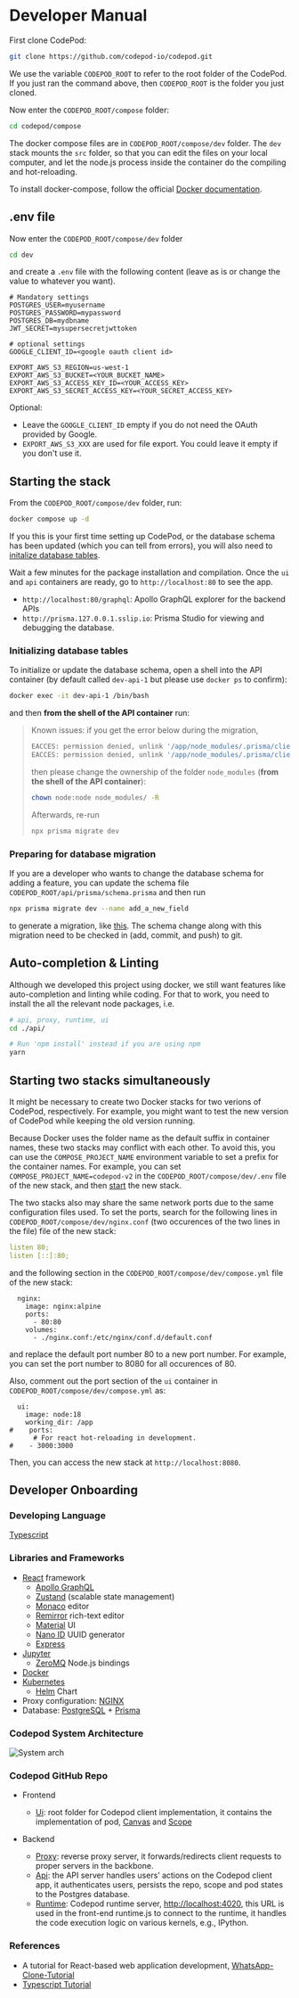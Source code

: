 # Developer Manual

First clone CodePod:

```bash
git clone https://github.com/codepod-io/codepod.git
```

We use the variable `CODEPOD_ROOT` to refer to the root folder of the CodePod.
If you just ran the command above, then `CODEPOD_ROOT` is the folder you just cloned.

Now enter the `CODEPOD_ROOT/compose` folder:

```bash
cd codepod/compose
```

The docker compose files are in `CODEPOD_ROOT/compose/dev` folder. The `dev` stack mounts the
`src` folder, so that you can edit the files on your local computer, and let the
node.js process inside the container do the compiling and hot-reloading.

To install docker-compose, follow the official [Docker documentation](https://docs.docker.com/compose/install/linux/).

## .env file

Now enter the `CODEPOD_ROOT/compose/dev` folder

```bash
cd dev
```

and create a `.env` file with the following content (leave as is or change the value to
whatever you want).

```properties
# Mandatory settings
POSTGRES_USER=myusername
POSTGRES_PASSWORD=mypassword
POSTGRES_DB=mydbname
JWT_SECRET=mysupersecretjwttoken

# optional settings
GOOGLE_CLIENT_ID=<google oauth client id>

EXPORT_AWS_S3_REGION=us-west-1
EXPORT_AWS_S3_BUCKET=<YOUR_BUCKET_NAME>
EXPORT_AWS_S3_ACCESS_KEY_ID=<YOUR_ACCESS_KEY>
EXPORT_AWS_S3_SECRET_ACCESS_KEY=<YOUR_SECRET_ACCESS_KEY>
```

Optional:

- Leave the `GOOGLE_CLIENT_ID` empty if you do not need the OAuth provided by Google.
- `EXPORT_AWS_S3_XXX` are used for file export. You could leave it empty if you don't use it.

## Starting the stack

From the `CODEPOD_ROOT/compose/dev` folder, run:

```bash
docker compose up -d
```

If you this is your first time setting up CodePod, or the database schema has been updated (which you can tell from errors), you will also need to [initalize database tables](#initializing-the-database).

Wait a few minutes for the package installation and compilation. Once the `ui` and
`api` containers are ready, go to `http://localhost:80` to see the app.

- `http://localhost:80/graphql`: Apollo GraphQL explorer for the backend APIs
- `http://prisma.127.0.0.1.sslip.io`: Prisma Studio for viewing and debugging the database.

### Initializing database tables

To initialize or update the database schema, open a shell into the API container (by default called `dev-api-1` but please use `docker ps` to confirm):

```bash
docker exec -it dev-api-1 /bin/bash
```

and then **from the shell of the API container** run:

> Known issues: if you get the error below during the migration,
>
> ```bash
> EACCES: permission denied, unlink '/app/node_modules/.prisma/client/index.js'
> EACCES: permission denied, unlink '/app/node_modules/.prisma/client/index.js'
> ```
>
> then please change the ownership of the folder `node_modules` (**from the shell of the API container**):
>
> ```bash
> chown node:node node_modules/ -R
> ```
>
> Afterwards, re-run
>
> ```bash
> npx prisma migrate dev
> ```

### Preparing for database migration

If you are a developer who wants to change the database schema for adding a feature, you can update the schema file `CODEPOD_ROOT/api/prisma/schema.prisma` and then run

```bash
npx prisma migrate dev --name add_a_new_field
```

to generate a migration, like [this](https://github.com/codepod-io/codepod/blob/main/api/prisma/migrations/20230223102734_add_updated_at/migration.sql).
The schema change along with this migration need to be checked in (add, commit, and push) to git.

## Auto-completion & Linting

Although we developed this project using docker, we still want features like auto-completion and linting while coding. For that to work, you need to install the all the relevant node packages, i.e.

```bash
# api, proxy, runtime, ui
cd ./api/

# Run 'npm install' instead if you are using npm
yarn
```

## Starting two stacks simultaneously

It might be necessary to create two Docker stacks for two verions of CodePod, respectively. For example, you might want to test the new version of CodePod while keeping the old version running.

Because Docker uses the folder name as the default suffix in container names, these two stacks may conflict with each other. To avoid this, you can use the `COMPOSE_PROJECT_NAME` environment variable to set a prefix for the container names. For example, you can set `COMPOSE_PROJECT_NAME=codepod-v2` in the `CODEPOD_ROOT/compose/dev/.env` file of the new stack, and then [start](#starting-the-stack) the new stack.

The two stacks also may share the same network ports due to the same configuration files used. To set the ports, search for the following lines in `CODEPOD_ROOT/compose/dev/nginx.conf` (two occurences of the two lines in the file) file of the new stack:

```yaml
listen 80;
listen [::]:80;
```

and the following section in the `CODEPOD_ROOT/compose/dev/compose.yml` file of the new stack:

```
  nginx:
    image: nginx:alpine
    ports:
      - 80:80
    volumes:
      - ./nginx.conf:/etc/nginx/conf.d/default.conf
```

and replace the default port number 80 to a new port number. For example, you can set the port number to 8080 for all occurences of 80.

Also, comment out the port section of the `ui` container in `CODEPOD_ROOT/compose/dev/compose.yml` as:

```
  ui:
    image: node:18
    working_dir: /app
#    ports:
      # For react hot-reloading in development.
#    - 3000:3000
```

Then, you can access the new stack at `http://localhost:8080`.

## Developer Onboarding

### Developing Language

[Typescript](https://github.com/microsoft/TypeScript)

### Libraries and Frameworks

- [React](https://react.dev/) framework
    - [Apollo GraphQL](https://www.apollographql.com/)
    - [Zustand](https://docs.pmnd.rs/zustand/getting-started/introduction) (scalable state management)
    - [Monaco](https://github.com/microsoft/monaco-editor) editor
    - [Remirror](https://github.com/remirror/remirror) rich-text editor
    - [Material](https://mui.com/core/) UI
    - [Nano ID](https://github.com/ai/nanoid/blob/HEAD/README.zh-CN.md) UUID generator
    - [Express](https://expressjs.com/)
- [Jupyter](https://jupyter-client.readthedocs.io/en/stable/messaging.html)
    - [ZeroMQ](https://github.com/zeromq/zeromq.js) Node.js bindings
- [Docker](https://docs.docker.com/compose/compose-file/)
- [Kubernetes](https://kubernetes.io/docs/concepts/overview/)
    - [Helm](https://github.com/helm/helm) Chart
- Proxy configuration: [NGINX](https://github.com/nginx/nginx)
- Database: [PostgreSQL](https://www.postgresql.org/) + [Prisma](https://github.com/prisma/prisma)

### Codepod System Architecture

![System arch](./Codepod_system_arch.png)

### Codepod GitHub Repo

- Frontend
    - [Ui](https://github.com/codepod-io/codepod/tree/main/ui): root folder for Codepod client implementation, it contains the implementation of pod, [Canvas](https://github.com/codepod-io/codepod/blob/main/ui/src/components/Canvas.tsx) and [Scope](https://github.com/codepod-io/codepod/blob/main/ui/src/components/nodes/Scope.tsx)

- Backend
    - [Proxy](https://github.com/codepod-io/codepod/tree/main/proxy): reverse proxy server, it forwards/redirects client requests to proper servers in the backbone.
    - [Api](https://github.com/codepod-io/codepod/tree/main/api): the API server handles users’ actions on the Codepod client app, it authenticates users, persists the repo, scope and pod states to the Postgres database.
    - [Runtime](https://github.com/codepod-io/codepod/tree/main/runtime): Codepod runtime server, <http://localhost:4020>, this URL is used in the front-end runtime.js to connect to the runtime, it handles the code execution logic on various kernels, e.g., IPython.

### References

- A tutorial for React-based web application development, [WhatsApp-Clone-Tutorial](https://www.tortilla.academy/Urigo/WhatsApp-Clone-Tutorial/master/next/step/0)
- [Typescript Tutorial](https://github.com/xcatliu/typescript-tutorial)
